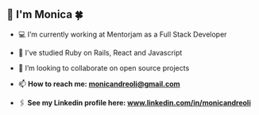 ## 👋 I'm Monica 🍀 

- 💻 I’m currently working at Mentorjam as a Full Stack Developer 
- 🌱 I've studied Ruby on Rails, React and Javascript 
- 👯 I’m looking to collaborate on open source projects

-  📫 **How to reach me: monicandreoli@gmail.com** 
- 🖇 **See my Linkedin profile here: www.linkedin.com/in/monicandreoli**
